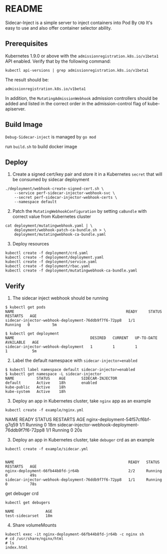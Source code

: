 # README

Sidecar-Inject is a simple server to inject containers into Pod By `CRD`
It's easy to use and also offer container selector ability.

## Prerequisites

Kubernetes 1.9.0 or above with the `admissionregistration.k8s.io/v1beta1` API enabled. Verify that by the following command:
```
kubectl api-versions | grep admissionregistration.k8s.io/v1beta1
```
The result should be:
```
admissionregistration.k8s.io/v1beta1
```

In addition, the `MutatingAdmissionWebhook` admission controllers should be added and listed in the correct order in the admission-control flag of kube-apiserver.

## Build Image

`Debug-Sidecar-inject` is managed by `go mod`

run `build.sh` to build docker image

## Deploy

1. Create a signed cert/key pair and store it in a Kubernetes `secret` that will be consumed by sidecar deployment

```
./deployment/webhook-create-signed-cert.sh \
    --service perf-sidecar-injector-webhook-svc \
    --secret perf-sidecar-injector-webhook-certs \
    --namespace default
```

2. Patch the `MutatingWebhookConfiguration` by setting `caBundle` with correct value from Kubernetes cluster
```
cat deployment/mutatingwebhook.yaml | \
    deployment/webhook-patch-ca-bundle.sh > \
    deployment/mutatingwebhook-ca-bundle.yaml
```

3. Deploy resources
```
kubectl create -f deployment/crd.yaml
kubectl create -f deployment/deployment.yaml
kubectl create -f deployment/service.yaml
kubectl create -f deployment/rbac.yaml
kubectl create -f deployment/mutatingwebhook-ca-bundle.yaml
```

## Verify

1. The sidecar inject webhook should be running
```
$ kubectl get pods
NAME                                                  READY     STATUS    RESTARTS   AGE
sidecar-injector-webhook-deployment-76ddb9f7f6-72pp8   1/1       Running   0          5m

$ kubectl get deployment
NAME                                  DESIRED   CURRENT   UP-TO-DATE   AVAILABLE   AGE
sidecar-injector-webhook-deployment   1         1         1            1           5m
```

2. Label the default namespace with `sidecar-injector=enabled`
```
$ kubectl label namespace default sidecar-injector=enabled
$ kubectl get namespace -L sidecar-injector
NAME          STATUS    AGE       SIDECAR-INJECTOR
default       Active    18h       enabled
kube-public   Active    18h
kube-system   Active    18h
```

3. Deploy an app in Kubernetes cluster, take `nginx` app as an example

```
kubectl create -f example/nginx.yml
```

NAME                                                   READY   STATUS        RESTARTS   AGE
nginx-deployment-54f57cf6bf-g7q59                      1/1     Running       0          18m
sidecar-injector-webhook-deployment-76ddb9f7f6-72pp8   1/1     Running       0          20s

3. Deploy an app in Kubernetes cluster, take `debuger` crd as an example

```
kubectl create -f example/sidecar.yml


NAME                                                   READY   STATUS    RESTARTS   AGE
nginx-deployment-66fb44b8fd-jr64b                      2/2     Running   0          49s
sidecar-injector-webhook-deployment-76ddb9f7f6-72pp8   1/1     Running   0          78s
```

get debuger crd
```
kubectl get debugers

NAME              AGE
test-sidecarset   18m
```

4. Share volumeMounts

```
kubectl exec -it nginx-deployment-66fb44b8fd-jr64b -c nginx sh
# cd /usr/share/nginx/html
# ls
index.html
```